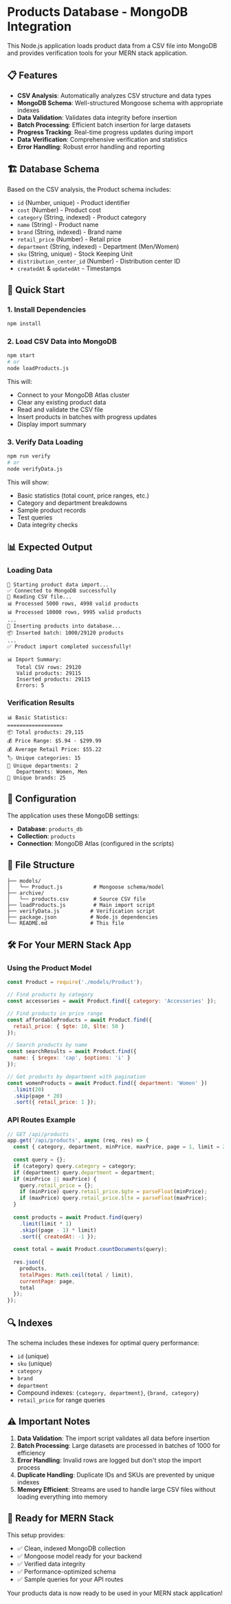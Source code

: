 # Products Database - MongoDB Integration

This Node.js application loads product data from a CSV file into MongoDB and provides verification tools for your MERN stack application.

## 📋 Features

- **CSV Analysis**: Automatically analyzes CSV structure and data types
- **MongoDB Schema**: Well-structured Mongoose schema with appropriate indexes
- **Data Validation**: Validates data integrity before insertion
- **Batch Processing**: Efficient batch insertion for large datasets
- **Progress Tracking**: Real-time progress updates during import
- **Data Verification**: Comprehensive verification and statistics
- **Error Handling**: Robust error handling and reporting

## 🏗️ Database Schema

Based on the CSV analysis, the Product schema includes:

- `id` (Number, unique) - Product identifier
- `cost` (Number) - Product cost
- `category` (String, indexed) - Product category
- `name` (String) - Product name
- `brand` (String, indexed) - Brand name
- `retail_price` (Number) - Retail price
- `department` (String, indexed) - Department (Men/Women)
- `sku` (String, unique) - Stock Keeping Unit
- `distribution_center_id` (Number) - Distribution center ID
- `createdAt` & `updatedAt` - Timestamps

## 🚀 Quick Start

### 1. Install Dependencies

```bash
npm install
```

### 2. Load CSV Data into MongoDB

```bash
npm start
# or
node loadProducts.js
```

This will:
- Connect to your MongoDB Atlas cluster
- Clear any existing product data
- Read and validate the CSV file
- Insert products in batches with progress updates
- Display import summary

### 3. Verify Data Loading

```bash
npm run verify
# or
node verifyData.js
```

This will show:
- Basic statistics (total count, price ranges, etc.)
- Category and department breakdowns
- Sample product records
- Test queries
- Data integrity checks

## 📊 Expected Output

### Loading Data
```
🚀 Starting product data import...
✅ Connected to MongoDB successfully
📖 Reading CSV file...
📊 Processed 5000 rows, 4998 valid products
📊 Processed 10000 rows, 9995 valid products
...
💾 Inserting products into database...
📦 Inserted batch: 1000/29120 products
...
✅ Product import completed successfully!

📊 Import Summary:
   Total CSV rows: 29120
   Valid products: 29115
   Inserted products: 29115
   Errors: 5
```

### Verification Results
```
📊 Basic Statistics:
==================
📦 Total products: 29,115
💰 Price Range: $5.94 - $299.99
💰 Average Retail Price: $55.22
🏷️ Unique categories: 15
🏢 Unique departments: 2
   Departments: Women, Men
🔖 Unique brands: 25
```

## 🔧 Configuration

The application uses these MongoDB settings:
- **Database**: `products_db`
- **Collection**: `products`
- **Connection**: MongoDB Atlas (configured in the scripts)

## 📁 File Structure

```
├── models/
│   └── Product.js          # Mongoose schema/model
├── archive/
│   └── products.csv        # Source CSV file
├── loadProducts.js         # Main import script
├── verifyData.js          # Verification script
├── package.json           # Node.js dependencies
└── README.md              # This file
```

## 🛠️ For Your MERN Stack App

### Using the Product Model

```javascript
const Product = require('./models/Product');

// Find products by category
const accessories = await Product.find({ category: 'Accessories' });

// Find products in price range
const affordableProducts = await Product.find({
  retail_price: { $gte: 10, $lte: 50 }
});

// Search products by name
const searchResults = await Product.find({
  name: { $regex: 'cap', $options: 'i' }
});

// Get products by department with pagination
const womenProducts = await Product.find({ department: 'Women' })
  .limit(20)
  .skip(page * 20)
  .sort({ retail_price: 1 });
```

### API Routes Example

```javascript
// GET /api/products
app.get('/api/products', async (req, res) => {
  const { category, department, minPrice, maxPrice, page = 1, limit = 20 } = req.query;
  
  const query = {};
  if (category) query.category = category;
  if (department) query.department = department;
  if (minPrice || maxPrice) {
    query.retail_price = {};
    if (minPrice) query.retail_price.$gte = parseFloat(minPrice);
    if (maxPrice) query.retail_price.$lte = parseFloat(maxPrice);
  }
  
  const products = await Product.find(query)
    .limit(limit * 1)
    .skip((page - 1) * limit)
    .sort({ createdAt: -1 });
    
  const total = await Product.countDocuments(query);
  
  res.json({
    products,
    totalPages: Math.ceil(total / limit),
    currentPage: page,
    total
  });
});
```

## 🔍 Indexes

The schema includes these indexes for optimal query performance:
- `id` (unique)
- `sku` (unique)
- `category`
- `brand`
- `department`
- Compound indexes: `{category, department}`, `{brand, category}`
- `retail_price` for range queries

## ⚠️ Important Notes

1. **Data Validation**: The import script validates all data before insertion
2. **Batch Processing**: Large datasets are processed in batches of 1000 for efficiency
3. **Error Handling**: Invalid rows are logged but don't stop the import process
4. **Duplicate Handling**: Duplicate IDs and SKUs are prevented by unique indexes
5. **Memory Efficient**: Streams are used to handle large CSV files without loading everything into memory

## 🤝 Ready for MERN Stack

This setup provides:
- ✅ Clean, indexed MongoDB collection
- ✅ Mongoose model ready for your backend
- ✅ Verified data integrity
- ✅ Performance-optimized schema
- ✅ Sample queries for your API routes

Your products data is now ready to be used in your MERN stack application! 